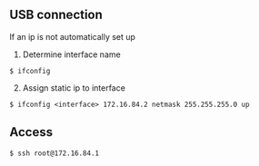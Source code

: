 ## USB connection
If an ip is not automatically set up
1) Determine interface name
```shell
$ ifconfig
```
2) Assign static ip to interface
```shell
$ ifconfig <interface> 172.16.84.2 netmask 255.255.255.0 up
```

## Access
```shell
$ ssh root@172.16.84.1
```

